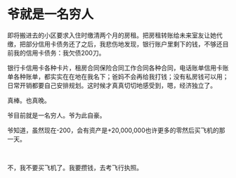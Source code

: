 # 爷就是一名穷人


即将搬进去的小区要求入住时缴清两个月的房租。把房租转账给未来室友让她代缴，把部分信用卡债务还了之后，我悲伤地发现，银行账户里剩下的钱，不够还目前我的信用卡债务：我欠债200刀。

银行卡信用卡各种卡片，租房合同保险合同工作合同各种合同，电话账单信用卡账单各种账单，都实实在在地在我名下；爸妈不会再给我打钱；没有私房钱可以用；日常开销都要自己安排规划。这时候才真真切切地感受到，嗯，经济独立了。

真棒。也真晚。

爷目前就是一名穷人。爷为此自豪。

爷知道，虽然现在-200，会有资产是+20,000,000也许更多的零然后买飞机的那一天。

 

不，我不要买飞机了。我要攒钱，去考飞行执照。

 

